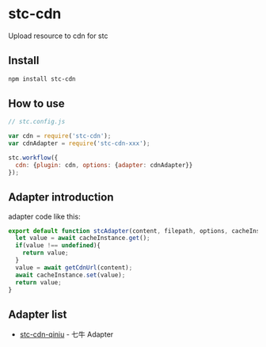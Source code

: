 # stc-cdn
Upload resource to cdn for stc

## Install

```sh
npm install stc-cdn
```

## How to use

```js
// stc.config.js

var cdn = require('stc-cdn');
var cdnAdapter = require('stc-cdn-xxx');

stc.workflow({
  cdn: {plugin: cdn, options: {adapter: cdnAdapter}}
});
```

## Adapter introduction

adapter code like this:

```js
export default function stcAdapter(content, filepath, options, cacheInstance){
  let value = await cacheInstance.get();
  if(value !== undefined){
    return value;
  }
  value = await getCdnUrl(content);
  await cacheInstance.set(value);
  return value;
}
```

## Adapter list

- [stc-cdn-qiniu](https://github.com/stcjs/stc-cdn-qiniu) - 七牛 Adapter

